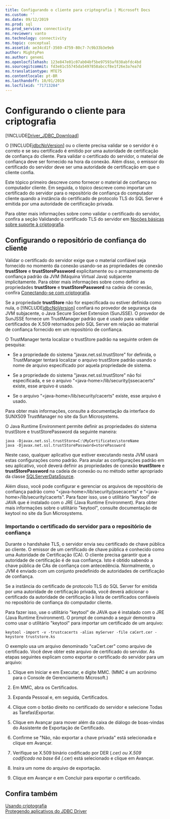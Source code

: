 ```yaml
---
title: Configurando o cliente para criptografia | Microsoft Docs
ms.custom: ''
ms.date: 09/12/2019
ms.prod: sql
ms.prod_service: connectivity
ms.reviewer: vanto
ms.technology: connectivity
ms.topic: conceptual
ms.assetid: ae34cd1f-3569-4759-80c7-7c9b33b3e9eb
author: MightyPen
ms.author: genemi
ms.openlocfilehash: 123e847e01c07ab04bf5be97593af838abfdc4bd
ms.sourcegitcommit: fd3e81c55745da5497858abccf8e1f26e3a7ea7d
ms.translationtype: MTE75
ms.contentlocale: pt-BR
ms.lasthandoff: 10/01/2019
ms.locfileid: "71713284"
---
```

# <a name="configuring-the-client-for-encryption"></a>Configurando o cliente para criptografia
[!INCLUDE[Driver_JDBC_Download](../../includes/driver_jdbc_download.md)]

  O [!INCLUDE[jdbcNoVersion](../../includes/jdbcnoversion_md.md)] ou o cliente precisa validar se o servidor é o correto e se seu certificado é emitido por uma autoridade de certificação de confiança do cliente. Para validar o certificado do servidor, o material de confiança deve ser fornecido na hora da conexão. Além disso, o emissor do certificado do servidor deve ser uma autoridade de certificação em que o cliente confia.  
  
 Este tópico primeiro descreve como fornecer o material de confiança no computador cliente. Em seguida, o tópico descreve como importar um certificado do servidor para o repositório de confiança do computador cliente quando a instância do certificado de protocolo TLS do SQL Server é emitida por uma autoridade de certificação privada.  
  
 Para obter mais informações sobre como validar o certificado do servidor, confira a seção Validando o certificado TLS do servidor em [Noções básicas sobre suporte à criptografia](../../connect/jdbc/understanding-ssl-support.md).  
  
## <a name="configuring-the-client-trust-store"></a>Configurando o repositório de confiança do cliente 
 Validar o certificado do servidor exige que o material confiável seja fornecido no momento da conexão usando-se as propriedades de conexão **trustStore** e **trustStorePassword** explicitamente ou o armazenamento de confiança padrão da JVM (Máquina Virtual Java) subjacente implicitamente. Para obter mais informações sobre como definir as propriedades **trustStore** e **trustStorePassword** na cadeia de conexão, confira [Conectando-se com criptografia](../../connect/jdbc/connecting-with-ssl-encryption.md).  
  
 Se a propriedade **trustStore** não for especificada ou estiver definida como nula, o [!INCLUDE[jdbcNoVersion](../../includes/jdbcnoversion_md.md)] confiará no provedor de segurança da JVM subjacente, o Java Secure Socket Extension (SunJSSE). O provedor de SunJSSE fornece um TrustManager padrão que é usado para validar certificados de X.509 retornados pelo SQL Server em relação ao material de confiança fornecido em um repositório de confiança.  
  
 O TrustManager tenta localizar o trustStore padrão na seguinte ordem de pesquisa:  
  
-   Se a propriedade do sistema "javax.net.ssl.trustStore" for definida, o TrustManager tentará localizar o arquivo trustStore padrão usando o nome de arquivo especificado por aquela propriedade de sistema.  
  
-   Se a propriedade do sistema "javax.net.ssl.trustStore" não foi especificada, e se o arquivo "\<java-home>/lib/security/jssecacerts" existe, esse arquivo é usado.  
  
-   Se o arquivo "\<java-home>/lib/security/cacerts" existe, esse arquivo é usado.  
  
 Para obter mais informações, consulte a documentação da interface do SUNX509 TrustManager no site da Sun Microsystems.  
  
 O Java Runtime Environment permite definir as propriedades do sistema trustStore e trustStorePassword da seguinte maneira:  
  
```  
java -Djavax.net.ssl.trustStore=C:\MyCertificates\storeName  
java -Djavax.net.ssl.trustStorePassword=storePassword  
```  
  
 Neste caso, qualquer aplicativo que estiver executando nesta JVM usará estas configurações como padrão. Para anular as configurações padrão em seu aplicativo, você deverá definir as propriedades de conexão **trustStore** e **trustStorePassword** na cadeia de conexão ou no método setter apropriado da classe [SQLServerDataSource](../../connect/jdbc/reference/sqlserverdatasource-class.md).  
  
 Além disso, você pode configurar e gerenciar os arquivos de repositório de confiança padrão como "\<java-home>/lib/security/jssecacerts" e "\<java-home>/lib/security/cacerts". Para fazer isso, use o utilitário "keytool" de JAVA que é instalado com o JRE (Java Runtime Environment). Para obter mais informações sobre o utilitário "keytool", consulte documentação de keytool no site da Sun Microsystems.  
  
### <a name="importing-the-server-certificate-to-trust-store"></a>Importando o certificado do servidor para o repositório de confiança  
 Durante o handshake TLS, o servidor envia seu certificado de chave pública ao cliente. O emissor de um certificado de chave pública é conhecido como uma Autoridade de Certificação (CA). O cliente precisa garantir que a autoridade de certificação é de sua confiança. Isto é obtido sabendo a chave pública de CAs de confiança com antecedência. Normalmente, o JVM é enviado com um conjunto predefinido de autoridades de certificação de confiança.  
  
 Se a instância do certificado de protocolo TLS do SQL Server for emitida por uma autoridade de certificação privada, você deverá adicionar o certificado da autoridade de certificação à lista de certificados confiáveis no repositório de confiança do computador cliente.  
  
 Para fazer isso, use o utilitário "keytool" de JAVA que é instalado com o JRE (Java Runtime Environment). O prompt de comando a seguir demonstra como usar o utilitário "keytool" para importar um certificado de um arquivo:  
  
```  
keytool -import -v -trustcacerts -alias myServer -file caCert.cer -keystore truststore.ks  
```  
  
 O exemplo usa um arquivo denominado "caCert.cer" como arquivo de certificado. Você deve obter este arquivo de certificado do servidor. As etapas seguintes explicam como exportar o certificado do servidor para um arquivo:  
  
1.  Clique em Iniciar e em Executar, e digite MMC. (MMC é um acrônimo para o Console de Gerenciamento Microsoft.)  
  
2.  Em MMC, abra os Certificados.  
  
3.  Expanda Pessoal e, em seguida, Certificados.  
  
4.  Clique com o botão direito no certificado do servidor e selecione Todas as Tarefas\Exportar.  
  
5.  Clique em Avançar para mover além da caixa de diálogo de boas-vindas do Assistente de Exportação de Certificado.  
  
6.  Confirme se "Não, não exportar a chave privada" está selecionada e clique em Avançar.  
  
7.  Verifique se X.509 binário codificado por DER (*.cer) ou X.509 codificado na base 64 (*.cer) está selecionado e clique em Avançar.  
  
8.  Insira um nome do arquivo de exportação.  
  
9. Clique em Avançar e em Concluir para exportar o certificado.  
  
## <a name="see-also"></a>Confira também  
 [Usando criptografia](../../connect/jdbc/using-ssl-encryption.md)   
 [Protegendo aplicativos do JDBC Driver](../../connect/jdbc/securing-jdbc-driver-applications.md)